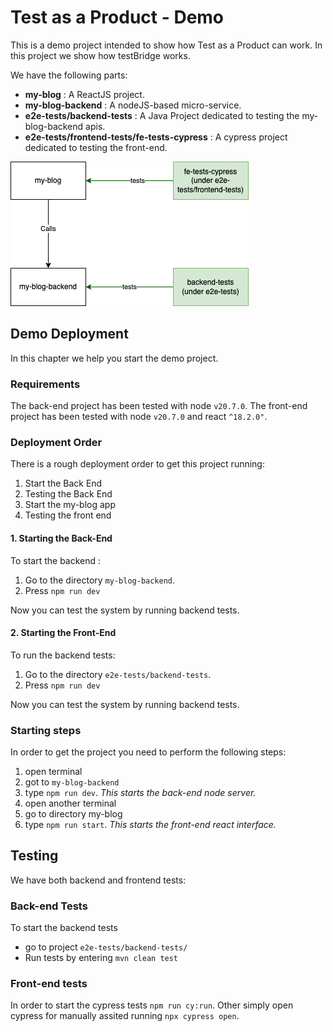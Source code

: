 # Test as a Product - Demo
This is a demo project intended to show how Test as a Product can work. In this project we show how testBridge works.

We have the following parts:
* **my-blog** : A ReactJS project.
* **my-blog-backend** : A nodeJS-based micro-service.
* **e2e-tests/backend-tests** : A Java Project dedicated to testing the my-blog-backend apis.
* **e2e-tests/frontend-tests/fe-tests-cypress** : A cypress project dedicated to testing the front-end.

![System Design](diagrams/system-System.drawio.png)

## Demo Deployment
In this chapter we help you start the demo project.

### Requirements
The back-end project has been tested with node `v20.7.0`.
The front-end project has been tested with node `v20.7.0` and react `^18.2.0"`.

### Deployment Order
There is a rough deployment order to get this project running:
1. Start the Back End
2. Testing the Back End
3. Start the my-blog app
4. Testing the front end

#### 1. Starting the Back-End
To start the backend :
1. Go to the directory `my-blog-backend`.
2. Press `npm run dev`

Now you can test the system by running backend tests.

#### 2. Starting the Front-End
To run the backend tests:
1. Go to the directory `e2e-tests/backend-tests`.
2. Press `npm run dev`

Now you can test the system by running backend tests.


### Starting steps
In order to get the project you need to perform the following steps:
1. open terminal
2. got to `my-blog-backend`
3. type `npm run dev`. _This starts the back-end node server._
4. open another terminal
5. go to directory my-blog
6. type `npm run start`. _This starts the front-end react interface._

## Testing
We have both backend and frontend tests:

### Back-end Tests
To start the backend tests
* go to project `e2e-tests/backend-tests/`
* Run tests by entering `mvn clean test`

### Front-end tests
In order to start the cypress tests `npm run cy:run`. Other simply open cypress for manually assited running `npx cypress open`.
